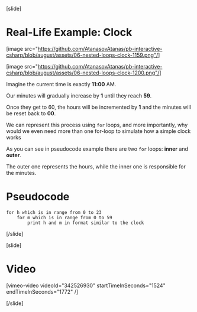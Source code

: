 [slide]
# Real-Life Example: Clock
[image src="https://github.com/AtanasovAtanas/pb-interactive-csharp/blob/august/assets/06-nested-loops-clock-1159.png"/] 

[image src="https://github.com/AtanasovAtanas/pb-interactive-csharp/blob/august/assets/06-nested-loops-clock-1200.png"/]

Imagine the current time is exactly **11:00** AM. 

Our minutes will gradually increase by **1** until they reach **59**. 

Once they get to 60, the hours will be incremented by **1** and the minutes will be reset back to **00**. 

We can represent this process using `for` loops, and more importantly, why would we even need more than one for-loop to simulate how a simple clock works

As you can see in pseudocode example there are two `for` loops: **inner** and **outer**.

The outer one represents the hours, while the inner one is responsible for the minutes.

# Pseudocode
```
for h which is in range from 0 to 23
    for m which is in range from 0 to 59
        print h and m in format similar to the clock
```
[/slide]

[slide]
# Video

[vimeo-video videoId="342526930" startTimeInSeconds="1524" endTimeInSeconds="1772" /]

[/slide]